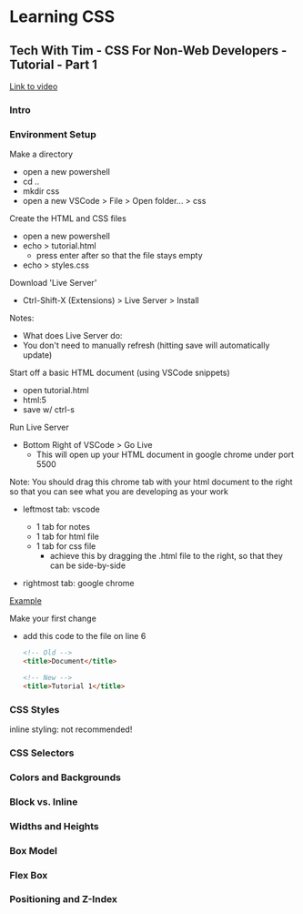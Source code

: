 # Learning CSS

## Tech With Tim - CSS For Non-Web Developers - Tutorial - Part 1

[Link to video](https://www.youtube.com/watch?v=ZzoAu4VPyho)

### Intro

### Environment Setup

Make a directory
- open a new powershell
- cd ..
- mkdir css
- open a new VSCode > File > Open folder... > css

Create the HTML and CSS files
- open a new powershell
- echo > tutorial.html
    - press enter after so that the file stays empty
- echo > styles.css

Download 'Live Server'
- Ctrl-Shift-X (Extensions) > Live Server > Install

Notes: 
- What does Live Server do:
- You don't need to manually refresh (hitting save will automatically update)

Start off a basic HTML document (using VSCode snippets)
- open tutorial.html
- html:5
- save w/ ctrl-s

Run Live Server
- Bottom Right of VSCode > Go Live
    - This will open up your HTML document in google chrome under port 5500

Note: You should drag this chrome tab with your html document to the right so that you can see what you are developing as your work
- leftmost tab: vscode
    - 1 tab for notes
    - 1 tab for html file
    - 1 tab for css file
        - achieve this by dragging the .html file to the right, so that they can be side-by-side

- rightmost tab: google chrome

[Example](./figures/0.png)

Make your first change
- add this code to the file on line 6

    ``` html
    <!-- Old -->
    <title>Document</title>

    <!-- New -->
    <title>Tutorial 1</title>
    ```

### CSS Styles

inline styling: not recommended!


### CSS Selectors


### Colors and Backgrounds


### Block vs. Inline


### Widths and Heights


### Box Model


### Flex Box


### Positioning and Z-Index

